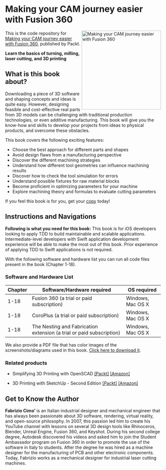 # Making your CAM journey easier with Fusion 360

<a href="https://www.packtpub.com/product/making-your-cam-journey-easier-with-fusion-360/9781804612576"><img src="https://static.packt-cdn.com/products/9781804612576/cover/smaller" alt="Making your CAM journey easier with Fusion 360" height="256px" align="right"></a>

This is the code repository for [Making your CAM journey easier with Fusion 360](https://www.packtpub.com/product/making-your-cam-journey-easier-with-fusion-360/9781804612576), published by Packt.

**Learn the basics of turning, milling, laser cutting, and 3D printing**

## What is this book about?
Downloading a piece of 3D software and shaping concepts and ideas is quite easy. However, designing feasible and cost-effective real parts from 3D models can be challenging with traditional production technologies, or even additive manufacturing. This book will give you the know-how and skills to develop your projects from ideas to physical products, and overcome these obstacles.

This book covers the following exciting features:
* Choose the best approach for different parts and shapes
* Avoid design flaws from a manufacturing perspective
* Discover the different machining strategies
* Understand how different tool geometries can influence machining results
* Discover how to check the tool simulation for errors
* Understand possible fixtures for raw material blocks
* Become proficient in optimizing parameters for your machine
* Explore machining theory and formulas to evaluate cutting parameters

If you feel this book is for you, get your [copy](https://www.amazon.com/Making-journey-easier-Fusion-step/dp/180461257X) today!


## Instructions and Navigations

**Following is what you need for this book:**
This book is for iOS developers looking to apply TDD to build maintainable and scalable applications. Intermediate-level developers with Swift application development experience will be able to make the most out of this book. Prior experience of applying TDD to Swift applications is not required.

With the following software and hardware list you can run all code files present in the book (Chapter 1-18).

### Software and Hardware List
| Chapter | Software/Hardware required | OS required |
| -------- | ------------------------------------ | ----------------------------------- |
| 1-18 | Fusion 360 (a trial or paid subscription) | Windows, Mac OS X |
| 1-18 | CoroPlus (a trial or paid subscription) | Windows, Mac OS X |
| 1-18 | The Nesting and Fabrication extension (a trial or paid subscription) | Windows, Mac OS X |

We also provide a PDF file that has color images of the screenshots/diagrams used in this book. [Click here to download it](https://packt.link/lh01Z).


### Related products
* Simplifying 3D Printing with OpenSCAD [[Packt]](https://www.packtpub.com/product/simplifying-3d-printing-with-openscad/9781801813174) [[Amazon]](https://www.amazon.com/Simplifying-3D-Printing-OpenSCAD-programs/dp/1801813175)

* 3D Printing with SketchUp - Second Edition [[Packt]](https://www.packtpub.com/product/3d-printing-with-sketchup-second-edition/9781803237350) [[Amazon]](https://www.amazon.com/3D-Printing-SketchUp-print-ready-transform/dp/180323735X/ref=tmm_pap_swatch_0?_encoding=UTF8&qid=&sr=)


## Get to Know the Author

**Fabrizio Cimo’** 
is an Italian industrial designer and mechanical engineer that has always been passionate about 3D software, rendering, virtual reality, and open-source philosophy. In 2007, this passion led him to create his YouTube channel with lessons on several 3D design tools like Rhinoceros, Blender, Unreal Engine, Fusion 360, and Keyshot. During his second college degree, Autodesk discovered his videos and asked him to join the Student Ambassador program on Fusion 360 in order to promote the use of the software in Italy to students. After the degree he was hired as a machine designer for the manufacturing of PCB and other electronic components. Today, Fabrizio works as a mechanical designer for industrial laser cutting machines.
